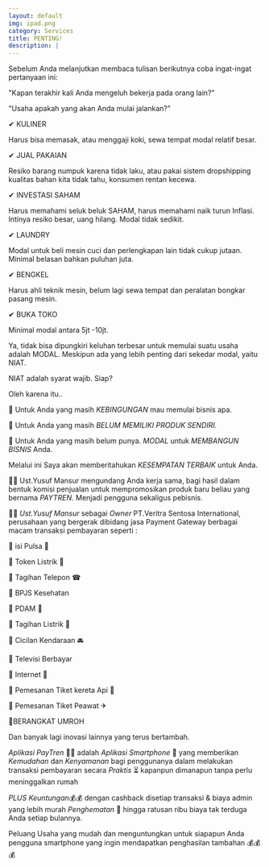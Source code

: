 ```yaml
---
layout: default
img: ipad.png
category: Services
title: PENTING!
description: |
---
```

Sebelum Anda melanjutkan membaca tulisan berikutnya coba ingat-ingat pertanyaan ini:

"Kapan terakhir kali Anda mengeluh bekerja pada orang lain?"

"Usaha apakah yang akan Anda mulai jalankan?"

✔ KULINER

Harus bisa memasak, atau menggaji koki, sewa tempat modal relatif besar.

✔ JUAL PAKAIAN

Resiko barang numpuk karena tidak laku, atau pakai sistem dropshipping kualitas bahan kita tidak tahu, konsumen rentan kecewa.

✔ INVESTASI SAHAM

Harus memahami seluk beluk SAHAM, harus memahami naik turun Inflasi. Intinya resiko besar, uang hilang. Modal tidak sedikit.

✔ LAUNDRY

Modal untuk beli mesin cuci dan perlengkapan lain tidak cukup jutaan. Minimal belasan bahkan puluhan juta.

✔ BENGKEL

Harus ahli teknik mesin, belum lagi sewa tempat dan peralatan bongkar pasang mesin.

✔ BUKA TOKO

Minimal modal antara 5jt -10jt.

Ya, tidak bisa dipungkiri keluhan terbesar untuk memulai suatu usaha adalah MODAL. Meskipun ada yang lebih penting dari sekedar modal, yaitu NIAT.

NIAT adalah syarat wajib. Siap?

Oleh karena itu..

🌠 Untuk Anda yang masih *KEBINGUNGAN* mau memulai bisnis apa.

🌠 Untuk Anda yang masih *BELUM MEMILIKI PRODUK SENDIRI.*

🌠 Untuk Anda yang masih belum punya. *MODAL* untuk *MEMBANGUN BISNIS* Anda.

Melalui ini Saya akan memberitahukan *KESEMPATAN TERBAIK* untuk Anda.

👳‍♀ Ust.Yusuf Mansur mengundang Anda kerja sama, bagi hasil dalam bentuk komisi penjualan untuk mempromosikan produk baru beliau yang bernama *PAYTREN*. Menjadi pengguna sekaligus pebisnis.

👳‍♀ *Ust.Yusuf Mansur* sebagai *Owner* PT.Veritra Sentosa International, perusahaan yang bergerak dibidang jasa Payment Gateway berbagai macam transaksi pembayaran seperti :

🔸 isi Pulsa 📱

🔹 Token Listrik 📛

🔸 Tagihan Telepon ☎

🔹 BPJS Kesehatan 

🔸 PDAM 🚰

🔹 Tagihan Listrik 📛

🔸 Cicilan Kendaraan 🚘

🔹 Televisi Berbayar 

🔸 Internet 📶

🔹 Pemesanan Tiket kereta Api 🚃

🔸 Pemesanan Tiket Peawat ✈

🔹BERANGKAT UMROH

Dan banyak lagi inovasi lainnya yang terus bertambah.

*Aplikasi PayTren* 🚀🚀 adalah *Aplikasi Smartphone* 📱 yang memberikan *Kemudahan* dan *Kenyamanan* bagi penggunanya dalam melakukan transaksi pembayaran secara *Praktis* ⏳ kapanpun dimanapun tanpa perlu meninggalkan rumah 

*PLUS  Keuntungan*💰💰 dengan cashback disetiap transaksi & biaya admin yang lebih murah *Penghematan* 💸 hingga ratusan ribu biaya tak terduga Anda setiap bulannya.

Peluang Usaha yang mudah dan menguntungkan untuk siapapun Anda pengguna smartphone
yang ingin mendapatkan penghasilan tambahan 💰💰💰
